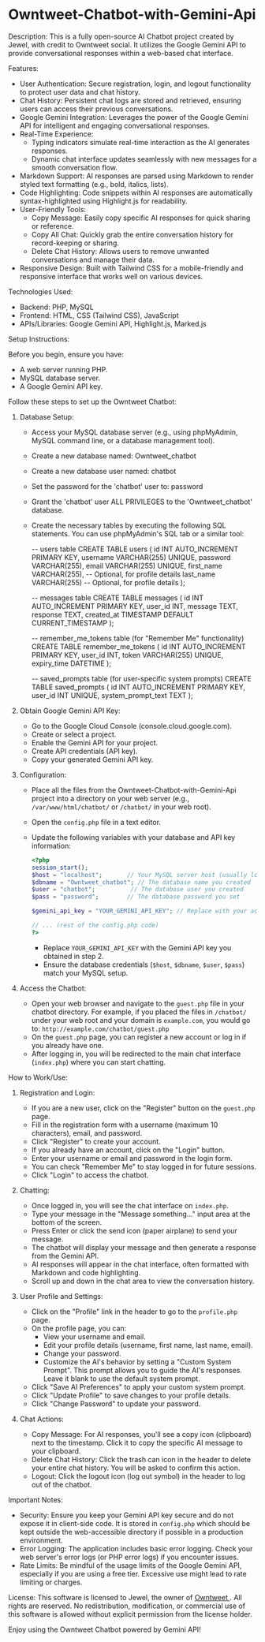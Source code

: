 # Owntweet-Chatbot-with-Gemini-Api

Description:
This is a fully open-source AI Chatbot project created by Jewel, with credit to Owntweet social.
It utilizes the Google Gemini API to provide conversational responses within a web-based chat interface.

Features:

* User Authentication: Secure registration, login, and logout functionality to protect user data and chat history.
* Chat History: Persistent chat logs are stored and retrieved, ensuring users can access their previous conversations.
* Google Gemini Integration: Leverages the power of the Google Gemini API for intelligent and engaging conversational responses.
* Real-Time Experience:
    * Typing indicators simulate real-time interaction as the AI generates responses.
    * Dynamic chat interface updates seamlessly with new messages for a smooth conversation flow.
* Markdown Support: AI responses are parsed using Markdown to render styled text formatting (e.g., bold, italics, lists).
* Code Highlighting: Code snippets within AI responses are automatically syntax-highlighted using Highlight.js for readability.
* User-Friendly Tools:
    * Copy Message: Easily copy specific AI responses for quick sharing or reference.
    * Copy All Chat: Quickly grab the entire conversation history for record-keeping or sharing.
    * Delete Chat History: Allows users to remove unwanted conversations and manage their data.
* Responsive Design: Built with Tailwind CSS for a mobile-friendly and responsive interface that works well on various devices.

Technologies Used:

* Backend: PHP, MySQL
* Frontend: HTML, CSS (Tailwind CSS), JavaScript
* APIs/Libraries: Google Gemini API, Highlight.js, Marked.js

Setup Instructions:

Before you begin, ensure you have:
* A web server running PHP.
* MySQL database server.
* A Google Gemini API key.

Follow these steps to set up the Owntweet Chatbot:

1. Database Setup:
   * Access your MySQL database server (e.g., using phpMyAdmin, MySQL command line, or a database management tool).
   * Create a new database named: Owntweet_chatbot
   * Create a new database user named: chatbot
   * Set the password for the 'chatbot' user to: password
   * Grant the 'chatbot' user ALL PRIVILEGES to the 'Owntweet_chatbot' database.
   * Create the necessary tables by executing the following SQL statements. You can use phpMyAdmin's SQL tab or a similar tool:

     -- users table
     CREATE TABLE users (
         id INT AUTO_INCREMENT PRIMARY KEY,
         username VARCHAR(255) UNIQUE,
         password VARCHAR(255),
         email VARCHAR(255) UNIQUE,
         first_name VARCHAR(255), -- Optional, for profile details
         last_name VARCHAR(255)   -- Optional, for profile details
     );

     -- messages table
     CREATE TABLE messages (
         id INT AUTO_INCREMENT PRIMARY KEY,
         user_id INT,
         message TEXT,
         response TEXT,
         created_at TIMESTAMP DEFAULT CURRENT_TIMESTAMP
     );

     -- remember_me_tokens table (for "Remember Me" functionality)
     CREATE TABLE remember_me_tokens (
         id INT AUTO_INCREMENT PRIMARY KEY,
         user_id INT,
         token VARCHAR(255) UNIQUE,
         expiry_time DATETIME
     );

     -- saved_prompts table (for user-specific system prompts)
     CREATE TABLE saved_prompts (
         id INT AUTO_INCREMENT PRIMARY KEY,
         user_id INT UNIQUE,
         system_prompt_text TEXT
     );


2. Obtain Google Gemini API Key:
   * Go to the Google Cloud Console (console.cloud.google.com).
   * Create or select a project.
   * Enable the Gemini API for your project.
   * Create API credentials (API key).
   * Copy your generated Gemini API key.

3. Configuration:
   * Place all the files from the Owntweet-Chatbot-with-Gemini-Api project into a directory on your web server (e.g., `/var/www/html/chatbot/` or `/chatbot/` in your web root).
   * Open the `config.php` file in a text editor.
   * Update the following variables with your database and API key information:

     ```php
     <?php
     session_start();
     $host = "localhost";       // Your MySQL server host (usually localhost)
     $dbname = "Owntweet_chatbot"; // The database name you created
     $user = "chatbot";          // The database user you created
     $pass = "password";        // The database password you set

     $gemini_api_key = "YOUR_GEMINI_API_KEY"; // Replace with your actual Gemini API key

     // ... (rest of the config.php code)
     ?>
     ```
     * Replace `YOUR_GEMINI_API_KEY` with the Gemini API key you obtained in step 2.
     * Ensure the database credentials (`$host`, `$dbname`, `$user`, `$pass`) match your MySQL setup.

4. Access the Chatbot:
   * Open your web browser and navigate to the `guest.php` file in your chatbot directory. For example, if you placed the files in `/chatbot/` under your web root and your domain is `example.com`, you would go to: `http://example.com/chatbot/guest.php`
   * On the `guest.php` page, you can register a new account or log in if you already have one.
   * After logging in, you will be redirected to the main chat interface (`index.php`) where you can start chatting.

How to Work/Use:

1. Registration and Login:
   * If you are a new user, click on the "Register" button on the `guest.php` page.
   * Fill in the registration form with a username (maximum 10 characters), email, and password.
   * Click "Register" to create your account.
   * If you already have an account, click on the "Login" button.
   * Enter your username or email and password in the login form.
   * You can check "Remember Me" to stay logged in for future sessions.
   * Click "Login" to access the chatbot.

2. Chatting:
   * Once logged in, you will see the chat interface on `index.php`.
   * Type your message in the "Message something..." input area at the bottom of the screen.
   * Press Enter or click the send icon (paper airplane) to send your message.
   * The chatbot will display your message and then generate a response from the Gemini API.
   * AI responses will appear in the chat interface, often formatted with Markdown and code highlighting.
   * Scroll up and down in the chat area to view the conversation history.

3. User Profile and Settings:
   * Click on the "Profile" link in the header to go to the `profile.php` page.
   * On the profile page, you can:
     * View your username and email.
     * Edit your profile details (username, first name, last name, email).
     * Change your password.
     * Customize the AI's behavior by setting a "Custom System Prompt". This prompt allows you to guide the AI's responses. Leave it blank to use the default system prompt.
   * Click "Save AI Preferences" to apply your custom system prompt.
   * Click "Update Profile" to save changes to your profile details.
   * Click "Change Password" to update your password.

4. Chat Actions:
   * Copy Message: For AI responses, you'll see a copy icon (clipboard) next to the timestamp. Click it to copy the specific AI message to your clipboard.
   * Delete Chat History: Click the trash can icon in the header to delete your entire chat history. You will be asked to confirm this action.
   * Logout: Click the logout icon (log out symbol) in the header to log out of the chatbot.

Important Notes:

* Security: Ensure you keep your Gemini API key secure and do not expose it in client-side code. It is stored in `config.php` which should be kept outside the web-accessible directory if possible in a production environment.
* Error Logging: The application includes basic error logging. Check your web server's error logs (or PHP error logs) if you encounter issues.
* Rate Limits: Be mindful of the usage limits of the Google Gemini API, especially if you are using a free tier. Excessive use might lead to rate limiting or charges.

License:
This software is licensed to Jewel, the owner of [Owntweet ](https://owntweet.com).
All rights are reserved. No redistribution, modification, or commercial use of this software is allowed without explicit permission from the license holder.

Enjoy using the Owntweet Chatbot powered by Gemini API!
